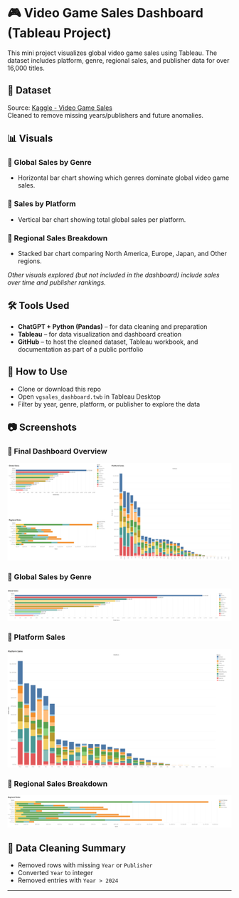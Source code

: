 # 🎮 Video Game Sales Dashboard (Tableau Project)

This mini project visualizes global video game sales using Tableau. The dataset includes platform, genre, regional sales, and publisher data for over 16,000 titles.

## 📁 Dataset

Source: [Kaggle - Video Game Sales](https://www.kaggle.com/code/mohaiminul101/video-game-sales/input)  
Cleaned to remove missing years/publishers and future anomalies.

## 📊 Visuals

### 🔹 Global Sales by Genre
- Horizontal bar chart showing which genres dominate global video game sales.

### 🔹 Sales by Platform
- Vertical bar chart showing total global sales per platform.

### 🔹 Regional Sales Breakdown
- Stacked bar chart comparing North America, Europe, Japan, and Other regions.

*Other visuals explored (but not included in the dashboard) include sales over time and publisher rankings.*


## 🛠️ Tools Used
- **ChatGPT + Python (Pandas)** – for data cleaning and preparation
- **Tableau** – for data visualization and dashboard creation
- **GitHub** – to host the cleaned dataset, Tableau workbook, and documentation as part of a public portfolio


## 📌 How to Use
- Clone or download this repo
- Open `vgsales_dashboard.twb` in Tableau Desktop
- Filter by year, genre, platform, or publisher to explore the data

## 📷 Screenshots

### 🔹 Final Dashboard Overview
![Dashboard Overview](images/dashboard_overview.png)

### 🔹 Global Sales by Genre
![Global Sales by Genre](images/global_sales_by_genre.png)

### 🔹 Platform Sales
![Platform Sales](images/platform_sales.png)

### 🔹 Regional Sales Breakdown
![Regional Sales](images/regional_sales.png)

## 🧼 Data Cleaning Summary
- Removed rows with missing `Year` or `Publisher`
- Converted `Year` to integer
- Removed entries with `Year > 2024`

---
